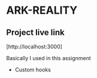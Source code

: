 # ARK-REALITY

## Project live link

 [http://localhost:3000]


Basically I used  in this assignment
* Custom hooks